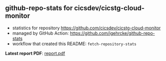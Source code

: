 ## github-repo-stats for cicsdev/cicstg-cloud-monitor

- statistics for repository https://github.com/cicsdev/cicstg-cloud-monitor
- managed by GitHub Action: https://github.com/jgehrcke/github-repo-stats
- workflow that created this README: `fetch-repository-stats`

**Latest report PDF**: [report.pdf](https://github.com/cicsdev/repo-stats/raw/github-repo-stats/cicsdev/cicstg-cloud-monitor/latest-report/report.pdf)

